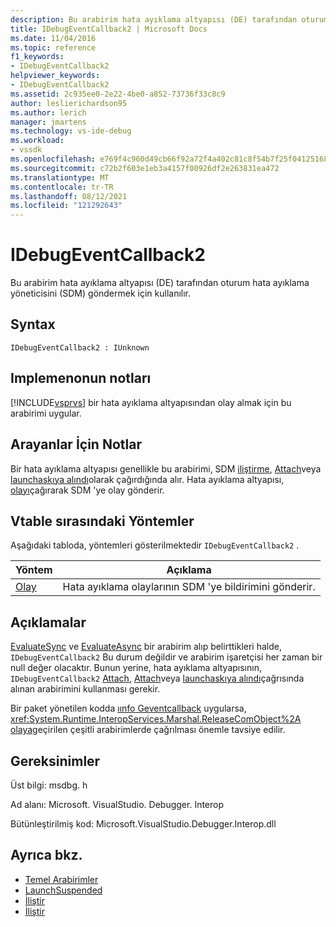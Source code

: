 ```yaml
---
description: Bu arabirim hata ayıklama altyapısı (DE) tarafından oturum hata ayıklama yöneticisini (SDM) göndermek için kullanılır.
title: IDebugEventCallback2 | Microsoft Docs
ms.date: 11/04/2016
ms.topic: reference
f1_keywords:
- IDebugEventCallback2
helpviewer_keywords:
- IDebugEventCallback2
ms.assetid: 2c935ee0-2e22-4be0-a852-73736f33c8c9
author: leslierichardson95
ms.author: lerich
manager: jmartens
ms.technology: vs-ide-debug
ms.workload:
- vssdk
ms.openlocfilehash: e769f4c960d49cb66f92a72f4a402c81c8f54b7f25f041251680138c84f4f07b
ms.sourcegitcommit: c72b2f603e1eb3a4157f00926df2e263831ea472
ms.translationtype: MT
ms.contentlocale: tr-TR
ms.lasthandoff: 08/12/2021
ms.locfileid: "121292643"
---
```

# <a name="idebugeventcallback2"></a>IDebugEventCallback2
Bu arabirim hata ayıklama altyapısı (DE) tarafından oturum hata ayıklama yöneticisini (SDM) göndermek için kullanılır.

## <a name="syntax"></a>Syntax

```
IDebugEventCallback2 : IUnknown
```

## <a name="notes-for-implementers"></a>Implemenonun notları
 [!INCLUDE[vsprvs](../../../code-quality/includes/vsprvs_md.md)] bir hata ayıklama altyapısından olay almak için bu arabirimi uygular.

## <a name="notes-for-callers"></a>Arayanlar İçin Notlar
 Bir hata ayıklama altyapısı genellikle bu arabirimi, SDM [iliştirme](../../../extensibility/debugger/reference/idebugprogram2-attach.md), [Attach](../../../extensibility/debugger/reference/idebugengine2-attach.md)veya [launchaskıya alındı](../../../extensibility/debugger/reference/idebugenginelaunch2-launchsuspended.md)olarak çağırdığında alır. Hata ayıklama altyapısı, [olayı](../../../extensibility/debugger/reference/idebugeventcallback2-event.md)çağırarak SDM 'ye olay gönderir.

## <a name="methods-in-vtable-order"></a>Vtable sırasındaki Yöntemler
 Aşağıdaki tabloda, yöntemleri gösterilmektedir `IDebugEventCallback2` .

|Yöntem|Açıklama|
|------------|-----------------|
|[Olay](../../../extensibility/debugger/reference/idebugeventcallback2-event.md)|Hata ayıklama olaylarının SDM 'ye bildirimini gönderir.|

## <a name="remarks"></a>Açıklamalar
 [EvaluateSync](../../../extensibility/debugger/reference/idebugexpression2-evaluatesync.md) ve [EvaluateAsync](../../../extensibility/debugger/reference/idebugexpression2-evaluateasync.md) bir arabirim alıp belirttikleri halde, `IDebugEventCallback2` Bu durum değildir ve arabirim işaretçisi her zaman bir null değer olacaktır. Bunun yerine, hata ayıklama altyapısının, `IDebugEventCallback2` [Attach](../../../extensibility/debugger/reference/idebugprogram2-attach.md), [Attach](../../../extensibility/debugger/reference/idebugengine2-attach.md)veya [launchaskıya alındı](../../../extensibility/debugger/reference/idebugenginelaunch2-launchsuspended.md)çağrısında alınan arabirimini kullanması gerekir.

 Bir paket yönetilen kodda [ıınfo Geventcallback](../../../extensibility/debugger/reference/idebugeventcallback2.md) uygularsa, <xref:System.Runtime.InteropServices.Marshal.ReleaseComObject%2A> [olaya](../../../extensibility/debugger/reference/idebugeventcallback2-event.md)geçirilen çeşitli arabirimlerde çağrılması önemle tavsiye edilir.

## <a name="requirements"></a>Gereksinimler
 Üst bilgi: msdbg. h

 Ad alanı: Microsoft. VisualStudio. Debugger. Interop

 Bütünleştirilmiş kod: Microsoft.VisualStudio.Debugger.Interop.dll

## <a name="see-also"></a>Ayrıca bkz.
- [Temel Arabirimler](../../../extensibility/debugger/reference/core-interfaces.md)
- [LaunchSuspended](../../../extensibility/debugger/reference/idebugenginelaunch2-launchsuspended.md)
- [İliştir](../../../extensibility/debugger/reference/idebugprogram2-attach.md)
- [İliştir](../../../extensibility/debugger/reference/idebugengine2-attach.md)
